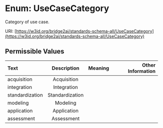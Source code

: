 
# Enum: UseCaseCategory

Category of use case.

URI: [https://w3id.org/bridge2ai/standards-schema-all/UseCaseCategory](https://w3id.org/bridge2ai/standards-schema-all/UseCaseCategory)


## Permissible Values

| Text | Description | Meaning | Other Information |
| :--- | :---: | :---: | ---: |
| acquisition | Acquisition |  |  |
| integration | Integration |  |  |
| standardization | Standardization |  |  |
| modeling | Modeling |  |  |
| application | Application |  |  |
| assessment | Assessment |  |  |

